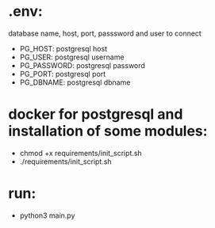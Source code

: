 # .env:

database name, host, port, passsword and user to connect 

- PG_HOST: postgresql host
- PG_USER: postgresql username
- PG_PASSWORD: postgresql password
- PG_PORT: postgresql port
- PG_DBNAME: postgresql dbname

# docker for postgresql and installation of some modules:

- chmod +x requirements/init_script.sh
- ./requirements/init_script.sh

# run:
- python3 main.py

